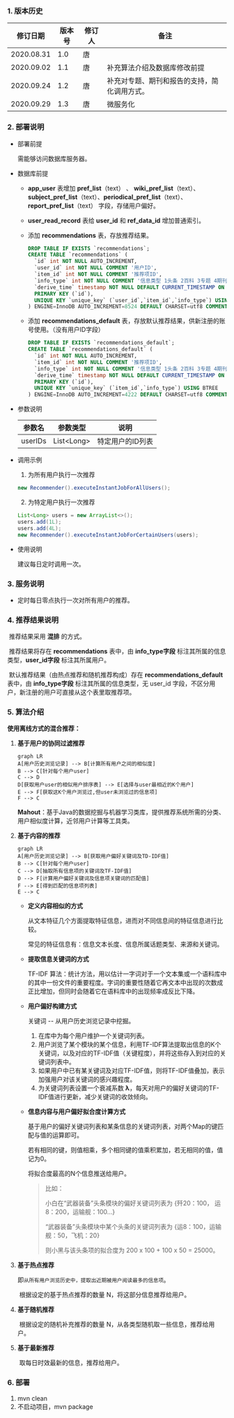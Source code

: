 ### 1. 版本历史	

| 修订日期   | 版本号 | 修订人 | 备注                                         |
| ---------- | ------ | ------ | -------------------------------------------- |
| 2020.08.31 | 1.0    | 唐     |                                              |
| 2020.09.02 | 1.1    | 唐     | 补充算法介绍及数据库修改前提                 |
| 2020.09.24 | 1.2    | 唐     | 补充对专题、期刊和报告的支持，简化调用方式。 |
| 2020.09.29 | 1.3    | 唐     | 微服务化                                     |

### 2. 部署说明

- 部署前提

  需能够访问数据库服务器。

- 数据库前提

  - **app_user** 表增加 **pref_list**（text） 、 **wiki_pref_list**（text）、**subject_pref_list**（text）、**periodical_pref_list**（text）、**report_pref_list**（text） 字段，存储用户偏好。

  - **user_read_record** 表给 **user_id** 和 **ref_data_id** 增加普通索引。

  - 添加 **recommendations** 表，存放推荐结果。

    ```sql
    DROP TABLE IF EXISTS `recommendations`;
    CREATE TABLE `recommendations` (
      `id` int NOT NULL AUTO_INCREMENT,
      `user_id` int NOT NULL COMMENT '用户ID',
      `item_id` int NOT NULL COMMENT '推荐项ID',
      `info_type` int NOT NULL COMMENT '信息类型 1头条 2百科 3专题 4期刊 5报告',
      `derive_time` timestamp NOT NULL DEFAULT CURRENT_TIMESTAMP ON UPDATE CURRENT_TIMESTAMP COMMENT '生成时间',
      PRIMARY KEY (`id`),
      UNIQUE KEY `unique_key` (`user_id`,`item_id`,`info_type`) USING BTREE
    ) ENGINE=InnoDB AUTO_INCREMENT=8524 DEFAULT CHARSET=utf8 COMMENT='推荐结果表';
    ```
    
  - 添加 **recommendations_default** 表，存放默认推荐结果，供新注册的账号使用。（没有用户ID字段）

    ```sql
    DROP TABLE IF EXISTS `recommendations_default`;
    CREATE TABLE `recommendations_default` (
      `id` int NOT NULL AUTO_INCREMENT,
      `item_id` int NOT NULL COMMENT '推荐项ID',
      `info_type` int NOT NULL COMMENT '信息类型 1头条 2百科 3专题 4期刊 5报告',
      `derive_time` timestamp NOT NULL DEFAULT CURRENT_TIMESTAMP ON UPDATE CURRENT_TIMESTAMP COMMENT '生成时间',
      PRIMARY KEY (`id`),
      UNIQUE KEY `unique_key` (`item_id`,`info_type`) USING BTREE
    ) ENGINE=InnoDB AUTO_INCREMENT=4222 DEFAULT CHARSET=utf8 COMMENT='默认推荐结果表';
    ```

- 参数说明

  | 参数名  | 参数类型         | 说明             |
  | ------- | ---------------- | ---------------- |
  | userIDs | List&lt;Long&gt; | 特定用户的ID列表 |
  
- 调用示例

  1. 为所有用户执行一次推荐
  
  ```java
  new Recommender().executeInstantJobForAllUsers();
  ```
  
  2. 为特定用户执行一次推荐
  
  ```java
  List<Long> users = new ArrayList<>();
  users.add(1L);
  users.add(4L);
  new Recommender().executeInstantJobForCertainUsers(users);
  ```
  
- 使用说明

  建议每日定时调用一次。

### 3. 服务说明

- 定时每日零点执行一次对所有用户的推荐。

### 4. 推荐结果说明

​	推荐结果采用 **混排** 的方式。

​	推荐结果将存在 **recommendations** 表中，由 **info_type字段** 标注其所属的信息类型，**user_id字段** 标注其所属用户。

​	默认推荐结果（由热点推荐和随机推荐构成）存在 **recommendations_default** 表中，由 **info_type字段** 标注其所属的信息类型，无 user_id 字段，不区分用户，新注册的用户可直接从这个表里取推荐项。

### 5. 算法介绍

**使用离线方式的混合推荐：**

1. **基于用户的协同过滤推荐**

   ```mermaid
   graph LR
   A[用户历史浏览记录] --> B[计算所有用户之间的相似度]
   B --> C[针对每个用户user]
   C --> D
   D[获取用户user的相似用户排序表] --> E[选择与user最相近的K个用户]
   E --> F[获取这K个用户浏览过,但user未浏览过的信息项]
   F --> C
   ```

   ​	**Mahout**：基于Java的数据挖掘与机器学习类库，提供推荐系统所需的分类、用户相似度计算，近邻用户计算等工具类。

2. **基于内容的推荐**    

   ```mermaid
   graph LR
   A[用户历史浏览记录] --> B[获取用户偏好关键词及TD-IDF值]
   B --> C[针对每个用户user]
   C --> D[抽取所有信息项的关键词及TF-IDF值]
   D --> F[计算用户偏好关键词及信息项关键词的匹配值]
   F --> E[得到匹配的信息项列表]
   E --> C
   ```

   - **定义内容相似的方式**

     从文本特征几个方面提取特征信息，进而对不同信息间的特征信息进行比较。

     常见的特征信息有：信息文本长度、信息所属话题类型、来源和关键词。

   - **提取信息关键词的方式**

     TF-IDF 算法：统计方法，用以估计一字词对于一个文本集或一个语料库中的其中一份文件的重要程度。字词的重要性随着它再文本中出现的次数成正比增加，但同时会随着它在语料库中的出现频率成反比下降。

   - **用户偏好构建方式**

     关键词  -- 从用户历史浏览记录中挖掘。

     1. 在库中为每个用户维护一个关键词列表。
     2. 用户浏览了某个模块的某个信息，利用TF-IDF算法提取出信息的K个关键词，以及对应的TF-IDF值（关键程度），并将这些存入到对应的关键词列表中。
     3. 如果用户中已有某关键词及对应TF-IDF值，则将TF-IDF值叠加，表示加强用户对该关键词的感兴趣程度。
     4. 为关键词列表设置一个衰减系数 **λ**，每天对用户的偏好关键词的TF-IDF值进行更新，减少关键词的收敛倾向。

   - **信息内容与用户偏好拟合度计算方式**

     基于用户的偏好关键词列表和某条信息的关键词列表，对两个Map的键匹配与值的运算即可。

     若有相同的键，则值相乘，多个相同键的值乘积累加，若无相同的值，值记为0。

     将拟合度最高的N个信息推送给用户。

     > 比如：
     >
     > 小白在“武器装备”头条模块的偏好关键词列表为 {歼20：100， 运8：200，运输舰：100...}
     >
     > “武器装备”头条模块中某个头条的关键词列表为 {运8：100，运输舰：50，飞机：20}
     >
     > 则小黑与该头条项的拟合度为 200 x 100 + 100 x 50 = 25000。

3. **基于热点推荐**    

   ​	即`从所有用户浏览历史中，提取出近期被用户阅读最多的信息项`。

   ​	根据设定的基于热点推荐的数量 N，将这部分信息推荐给用户。

4. **基于随机推荐**    

   ​	根据设定的随机补充推荐的数量 N，从各类型随机取一些信息，推荐给用户。
   
5. **基于最新推荐**    

   ​	取每日时效最新的信息，推荐给用户。

### 6. 部署
1. mvn clean
2. 不启动项目，mvn package
   

